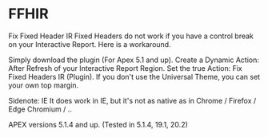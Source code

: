 # FFHIR
Fix Fixed Header IR
Fixed Headers do not work if you have a control break on your Interactive Report.
Here is a workaround.

Simply download the plugin (For Apex 5.1 and up).
Create a Dynamic Action: After Refresh of your Interactive Report Region.
Set the true Action: Fix Fixed Headers IR (Plugin).
If you don't use the Universal Theme, you can set your own top margin.

Sidenote: IE
It does work in IE, but it's not as native as in Chrome / Firefox / Edge Chromium / ..

APEX versions	 5.1.4 and up. (Tested in  5.1.4, 19.1, 20.2)
